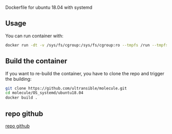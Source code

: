 Dockerfile for ubuntu 18.04 with systemd


## Usage

You can run container with:
```bash
docker run -dt -v /sys/fs/cgroup:/sys/fs/cgroup:ro --tmpfs /run --tmpfs /run/lock --security-opt seccomp=unconfined  ultransible/ubuntu_18_04_systemd:v1 name_container 
```
## Build the container

If you want to re-build the container, you have to clone the repo and trigger the building:
```bash
git clone https://github.com/ultransible/molecule.git
cd molecule/OS_systemd/ubuntu18.04
docker build .
```

## repo github


[repo github](https://github.com/ultransible/molecule)
